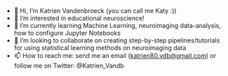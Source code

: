 - 👋 Hi, I’m Katrien Vandenbroeck (you can call me Katy :))
- 👀 I’m interested in educational neuroscience!
- 🌱 I’m currently learning Machine Learning, neuroimaging data-analysis, how to configure Jupyter Notebooks
- 💞️ I’m looking to collaborate on creating step-by-step pipelines/tutorials for using statistical learning methods on neuroimaging data
- 📫 How to reach me: send me an email (katrien80.vdb@gmail.com) or follow me on Twitter: @Katrien_Vandb

<!---
katrivdn/katrivdn is a ✨ special ✨ repository because its `README.md` (this file) appears on your GitHub profile.
You can click the Preview link to take a look at your changes.
--->
